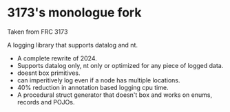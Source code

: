 # 3173's monologue fork
Taken from FRC 3173

A logging library that supports datalog and nt.

- A complete rewrite of 2024.
- Supports datalog only, nt only or optimized for any piece of logged data.
- doesnt box primitives.
- can imperitively log even if a node has multiple locations.
- 40% reduction in annotation based logging cpu time.
- A procedural struct generator that doesn't box and works on enums, records and POJOs.